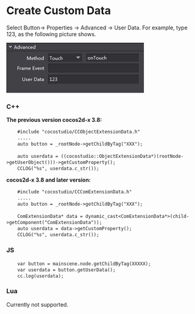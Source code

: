 # Create Custom Data #

Select Button-> Properties -> Advanced -> User Data. For example, type 123, as the following picture shows. 

![image](res_en/image001.png)
      
### C++ ###
   
**The previous version cocos2d-x 3.8:**

	    #include "cocostudio/CCObjectExtensionData.h"
        .....
        auto button = _rootNode->getChildByTag("XXX");

        auto userdata = ((cocostudio::ObjectExtensionData*)(rootNode->getUserObject()))->getCustomProperty();
		CCLOG("%s", userdata.c_str());	

**cocos2d-x 3.8 and later version:**
    
	    #include "cocostudio/CCComExtensionData.h"
        .....
        auto button = _rootNode->getChildByTag("XXX");

        ComExtensionData* data = dynamic_cast<ComExtensionData*>(child->getComponent("ComExtensionData"));
        auto userdata = data->getCustomProperty();
        CCLOG("%s", userdata.c_str());

### JS ###
   
        var button = mainscene.node.getChildByTag(XXXXX);
        var userdata = button.getUserData();
		cc.log(userdata);	

### Lua ###

Currently not supported. 		


